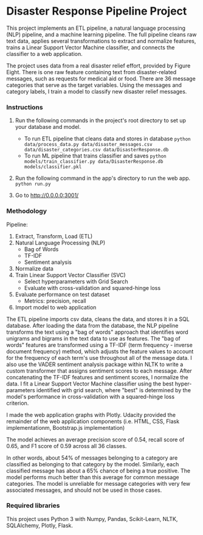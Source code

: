 # Disaster Response Pipeline Project
This project implements an ETL pipeline, a natural language processing (NLP) pipeline, and a machine learning pipeline. The full pipeline cleans raw text data, applies several transformations to extract and normalize features, trains a Linear Support Vector Machine classifier, and connects the classifier to a web application.

The project uses data from a real disaster relief effort, provided by Figure Eight. There is one raw feature containing text from disaster-related messages, such as requests for medical aid or food. There are 36 message categories that serve as the target variables. Using the messages and category labels, I train a model to classify new disaster relief messages.


### Instructions

1. Run the following commands in the project's root directory to set up your database and model.

    - To run ETL pipeline that cleans data and stores in database
        `python data/process_data.py data/disaster_messages.csv data/disaster_categories.csv data/DisasterResponse.db`
    - To run ML pipeline that trains classifier and saves
        `python models/train_classifier.py data/DisasterResponse.db models/classifier.pkl`

2. Run the following command in the app's directory to run the web app.
    `python run.py`

3. Go to http://0.0.0.0:3001/


### Methodology

Pipeline:
1. Extract, Transform, Load (ETL)
2. Natural Language Processing (NLP)
    * Bag of Words
    * TF-IDF
    * Sentiment analysis
3. Normalize data
4. Train Linear Support Vector Classifier (SVC)
    * Select hyperparameters with Grid Search
    * Evaluate with cross-validation and squared-hinge loss
5. Evaluate performance on test dataset
    * Metrics: precision, recall
6. Import model to web application

The ETL pipeline imports csv data, cleans the data, and stores it in a SQL database. After loading the data from the database, the NLP pipeline transforms the text using a "bag of words" approach that identifies word unigrams and bigrams in the text data to use as features. The "bag of words" features are transformed using a TF-IDF (term frequency - inverse document frequency) method, which adjusts the feature values to account for the frequency of each term's use throughout all of the message data. I also use the VADER sentiment analysis package within NLTK to write a custom transformer that assigns sentiment scores to each message. After concatenating the TF-IDF features and sentiment scores, I normalize the data. I fit a Linear Support Vector Machine classifier using the best hyper-parameters identified with grid search, where "best" is determined by the model's performance in cross-validation with a squared-hinge loss criterion.

I made the web application graphs with Plotly. Udacity provided the remainder of the web application components (i.e. HTML, CSS, Flask implementationm, Bootstrap.js implementation)

The model achieves an average precision score of 0.54, recall score of 0.65, and F1 score of 0.59 across all 36 classes. 

In other words, about 54% of messages belonging to a category are classified as belonging to that category by the model. Similarly, each classified message has about a 65% chance of being a true positive. The model performs much better than this average for common message categories. The model is unreliable for message categories with very few associated messages, and should not be used in those cases.


### Required libraries

This project uses Python 3 with Numpy, Pandas, Scikit-Learn, NLTK, SQLAlchemy, Plotly, Flask.
